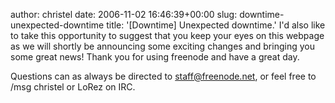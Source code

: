 author: christel
date: 2006-11-02 16:46:39+00:00
slug: downtime-unexpected-downtime
title: '[Downtime] Unexpected downtime.'
I'd also like to take this opportunity to suggest that you keep your eyes on this webpage as we will shortly be announcing some exciting changes and bringing you some great news!
Thank you for using freenode and have a great day.

Questions can as always be directed to staff@freenode.net, or feel free to /msg christel or LoRez on IRC.

